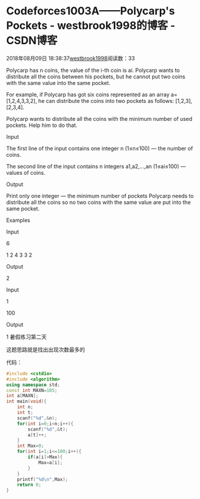 # Codeforces1003A——Polycarp's Pockets - westbrook1998的博客 - CSDN博客





2018年08月09日 18:38:37[westbrook1998](https://me.csdn.net/westbrook1998)阅读数：33








> 
Polycarp has n coins, the value of the i-th coin is ai. Polycarp wants to distribute all the coins between his pockets, but he cannot put two coins with the same value into the same pocket. 

  For example, if Polycarp has got six coins represented as an array a=[1,2,4,3,3,2], he can distribute the coins into two pockets as follows: [1,2,3],[2,3,4]. 

  Polycarp wants to distribute all the coins with the minimum number of used pockets. Help him to do that. 

  Input 

  The first line of the input contains one integer n (1≤n≤100) — the number of coins. 

  The second line of the input contains n integers a1,a2,…,an (1≤ai≤100) — values of coins. 

  Output 

  Print only one integer — the minimum number of pockets Polycarp needs to distribute all the coins so no two coins with the same value are put into the same pocket. 

  Examples 

  Input 

  6 

  1 2 4 3 3 2 

  Output 

  2 

  Input 

  1 

  100 

  Output 

  1
暑假练习第二天 

这题思路就是找出出现次数最多的 

代码：
```cpp
#include <cstdio>
#include <algorithm>
using namespace std;
const int MAXN=105;
int a[MAXN];
int main(void){
    int n;
    int t;
    scanf("%d",&n);
    for(int i=0;i<n;i++){
        scanf("%d",&t);
        a[t]++;
    }
    int Max=0;
    for(int i=1;i<=100;i++){
        if(a[i]>Max){
            Max=a[i];
        }
    }
    printf("%d\n",Max);
    return 0;
}
```






